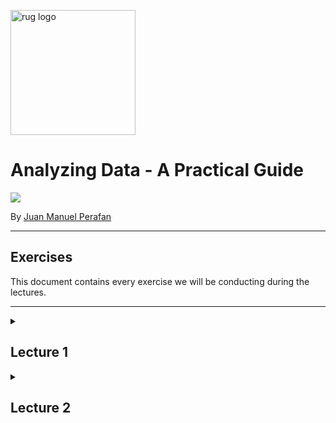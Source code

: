 <p><img src="https://www.rug.nl/about-ug/practical-matters/huisstijl/logobank-new/corporatelogo/corporatelogorood/rugr_logonl_rood_rgb.png" width="200" alt="rug logo"></p>

# Analyzing Data - A Practical Guide
<img src="https://img.shields.io/badge/academic%20year-2021--2022-red">
<p>By <a href="https://www.linkedin.com/in/jmperafan/">Juan Manuel Perafan</a></>

---

## **Exercises**

This document contains every exercise we will be conducting during the lectures. 

---

<details>
  <summary><h2>Lecture 1</h2></summary>

### **1.0 Introduction**
Introduce yourself:
- Name
- Study
- What do you expect from this course?

### **1.1 Go Full Stalker**
Imagine your objective is to create a digital trail of somebody's day. Make it at detailed as possible. Your exercise now is to think:

- What type of data could you collect?
- What problems would you run into?Go Full Stalker

### **1.2 Create KPI's**
Choose any organization and imagine you work as a dataprofessional for them. Your objective is to:

- Think about possible KPI's.
- Speculate how they can be measured.

### **1.3 The Rat Factory**
Using your input for the previous exercise, your task is:

- Think how an employee could exploit these KPI's.
- Explore scenarios where it can be counter-productive.

</details>

<details>
  <summary><h2>Lecture 2</h2></summary>

### **2.0 Spreadsheet Galore**
Imagine your organization wants to store operational data in a spreadsheet (e.g. Excel). Do you think this is a good idea or not?

### **2.1 Types Flat Files**

1. Google the differences between a `csv file`, a `JSON file`, and a `xml file`. 

2. Copy the text below into `Notepad` and save it as `cars.csv`

```
Year,Make,Model
1997,Ford,E350
2000,Mercury,Cougar
```
3. Transform the text into a `JSON file` and save it as a new file called `cars.json`. Make sure you keep both files. It is also up to you if you want to transform them manually or use a website.

4. Try to open both in Tableau. Do you notice any differences?


### **2.2 Connect to a database**

1. Open Tableau and connect to `Microsoft SQL Server`. Once the prompt opens, put in the following credentials:

- Server: `3.143.125.139`
- Authentication: `Use a specific username and password`
- Username: `SQL`
- Password: `SQL`

Leave everything else empty and unchecked. 

2. Explore the different databases and tables inside. Try to guess what each database is used for. For example, which ones are automatically generated.

### **2.3 Working with APIs**

1. Go to any browser and go to this site `https://openlibrary.org/search/authors.json?q=j%20k%20rowling`

2. Replace `j%20k%20rowling` by the name of any other author. 

Note: As you might have infered, `%20` is [HTML URL Encoding](https://www.w3schools.com/tags/ref_urlencode.ASP) for a space. There is at least one encoding for every character, but `%20` is the most common, since URLs cannot have spaces. Also, if `%20` feels a bit difficult to remember, you can also use `+`.

### **2.4 Web Data Connector**

1. Go to https://www.makeovermonday.co.uk/data/

2. Pick any dataset.

3. Open the link under the data column.

4. You will be redirected to [data.world](data.world). You can find all sorts of public datasets in here. Most of them are perfect for your final project.

5. Either create an account (you might be using this site more in the future) or use the following credentials to sign in:

- Username: @hc-analyzing-data
- Password: analyzing-data

5. Look for the `Open in app` button. The one with the three empty squares and the diamond at the top right of the dataset.

<img src="https://media.data.world/KVWgC7jTjWaDkId1ub4Y_Screen%20Shot%202018-04-20%20at%202.14.07%20PM.png" />

6. Follow the instructions and open it as a Web Data Connector in Tableau.

</details>